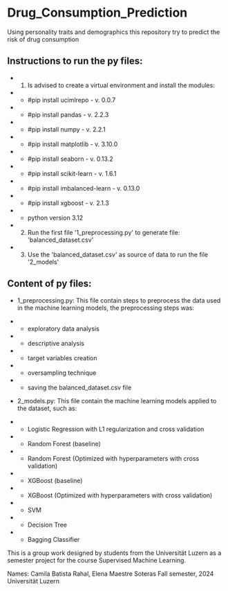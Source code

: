 # Drug_Consumption_Prediction
 Using personality traits and demographics this repository try to predict the risk of drug consumption

## Instructions to run the py files:
- 1. Is advised to create a virtual environment and install the modules:
- - #pip install ucimlrepo - v. 0.0.7
- - #pip install pandas - v. 2.2.3
- - #pip install numpy - v. 2.2.1
- - #pip install matplotlib - v. 3.10.0
- - #pip install seaborn - v. 0.13.2
- - #pip install scikit-learn - v. 1.6.1
- - #pip install imbalanced-learn - v. 0.13.0
- - #pip install xgboost - v. 2.1.3


- - python version 3.12

- 2. Run the first file '1_preprocessing.py' to generate file: 'balanced_dataset.csv'
- 3. Use the 'balanced_dataset.csv' as source of data to run the file '2_models'

## Content of py files:

- 1_preprocessing.py: This file contain steps to preprocess the data used in the machine learning models, the preprocessing steps was:
- - exploratory data analysis
- - descriptive analysis
- - target variables creation
- - oversampling technique
- - saving the balanced_dataset.csv file

- 2_models.py: This file contain the machine learning models applied to the dataset, such as:
- - Logistic Regression with L1 regularization and cross validation
- - Random Forest (baseline)
- - Random Forest (Optimized with hyperparameters with cross validation)
- - XGBoost (baseline)
- - XGBoost (Optimized with hyperparameters with cross validation)
- - SVM 
- - Decision Tree
- - Bagging Classifier

This is a group work designed by students from the Universität Luzern as a semester project for the course Supervised Machine Learning.

Names: Camila Batista Rahal, Elena Maestre Soteras 
Fall semester, 2024
Universität Luzern

